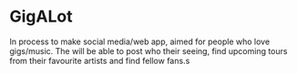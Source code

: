 # GigALot
In process to make social media/web app, aimed for people who love gigs/music. The will be able to post who their seeing, find upcoming tours from their favourite artists and find fellow fans.s 
